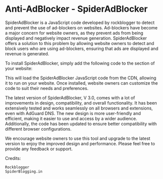 # Anti-AdBlocker - SpiderAdBlocker

SpiderAdBlocker is a JavaScript code developed by rockblogger to detect and prevent the use of ad-blockers on websites. Ad-blockers have become a major concern for website owners, as they prevent ads from being displayed and negatively impact revenue generation. SpiderAdBlocker offers a solution to this problem by allowing website owners to detect and block users who are using ad-blockers, ensuring that ads are displayed and revenue is generated.

To install SpiderAdBlocker, simply add the following code to the </body> section of your website:
&nbsp;
<script src='https://cdn.jsdelivr.net/gh/rockblogger/SpiderAdBlocker/v3/code.min.js'>
</script>

This will load the SpiderAdBlocker JavaScript code from the CDN, allowing it to run on your website. Once installed, website owners can customize the code to suit their needs and preferences.

The latest version of SpiderAdBlocker, V 3.0, comes with a lot of improvements in design, compatibility, and overall functionality. It has been extensively tested and works seamlessly on all browsers and extensions, even with AdGuard DNS. The new design is more user-friendly and efficient, making it easier to use and access by a wider audience. Additionally, the code has been updated to ensure better compatibility with different browser configurations.

We encourage website owners to use this tool and upgrade to the latest version to enjoy the improved design and performance. Please feel free to provide any feedback or support.

Credits:

    Rockblogger
    SpiderBlogging.in
